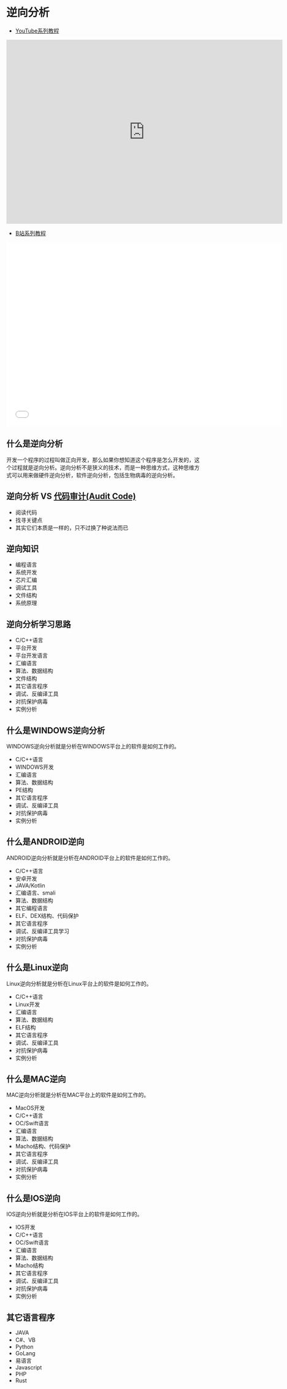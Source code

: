 # 逆向分析

* [YouTube系列教程](https://www.youtube.com/watch?v=2ufyykMZdtQ&list=PLgZqc0esdeS951bkLzVnuX-YQxE_RbC1v)
<iframe width="720px" height="480px" src="https://www.youtube.com/embed/2ufyykMZdtQ" title="YouTube video player" frameborder="0" allow="accelerometer; autoplay; clipboard-write; encrypted-media; gyroscope; picture-in-picture" allowfullscreen></iframe>

* [B站系列教程](https://www.bilibili.com/medialist/play/282616786?from=space&business=space_series&business_id=2795900&desc=1&spm_id_from=333.999.0.0)
<iframe src="//player.bilibili.com/player.html?aid=986679161&bvid=BV1Yt4y1F7VY&cid=865422334&page=1"  frameborder="no"  allowfullscreen="true" style="width:720px;height:480px"> 
</iframe>

## 什么是逆向分析
开发一个程序的过程叫做正向开发，那么如果你想知道这个程序是怎么开发的，这个过程就是逆向分析。逆向分析不是狭义的技术，而是一种思维方式，这种思维方式可以用来做硬件逆向分析，软件逆向分析，包括生物病毒的逆向分析。

<DocsAD/>

## 逆向分析 VS [代码审计(Audit Code)](/web/audit/)
* 阅读代码
* 找寻关键点
* 其实它们本质是一样的，只不过换了种说法而已

## 逆向知识
* 编程语言
* 系统开发
* 芯片汇编
* 调试工具
* 文件结构
* 系统原理

## 逆向分析学习思路
* C/C++语言
* 平台开发
* 平台开发语言
* 汇编语言
* 算法、数据结构
* 文件结构
* 其它语言程序
* 调试、反编译工具
* 对抗保护病毒
* 实例分析

## 什么是WINDOWS逆向分析

WINDOWS逆向分析就是分析在WINDOWS平台上的软件是如何工作的。

* C/C++语言
* WINDOWS开发
* 汇编语言
* 算法、数据结构
* PE结构
* 其它语言程序
* 调试、反编译工具
* 对抗保护病毒
* 实例分析

## 什么是ANDROID逆向
ANDROID逆向分析就是分析在ANDROID平台上的软件是如何工作的。

* C/C++语言
* 安卓开发
* JAVA/Kotlin
* 汇编语言、smali
* 算法、数据结构
* 其它编程语言
* ELF、DEX结构、代码保护
* 其它语言程序
* 调试、反编译工具学习
* 对抗保护病毒
* 实例分析

## 什么是Linux逆向
Linux逆向分析就是分析在Linux平台上的软件是如何工作的。

* C/C++语言
* Linux开发
* 汇编语言
* 算法、数据结构
* ELF结构
* 其它语言程序
* 调试、反编译工具
* 对抗保护病毒
* 实例分析

## 什么是MAC逆向
MAC逆向分析就是分析在MAC平台上的软件是如何工作的。

* MacOS开发
* C/C++语言
* OC/Swift语言
* 汇编语言
* 算法、数据结构
* Macho结构、代码保护
* 其它语言程序
* 调试、反编译工具
* 对抗保护病毒
* 实例分析

## 什么是IOS逆向
IOS逆向分析就是分析在IOS平台上的软件是如何工作的。

* IOS开发
* C/C++语言
* OC/Swift语言
* 汇编语言
* 算法、数据结构
* Macho结构
* 其它语言程序
* 调试、反编译工具
* 对抗保护病毒
* 实例分析

## 其它语言程序
* JAVA
* C#、VB
* Python
* GoLang
* 易语言
* Javascript
* PHP
* Rust
